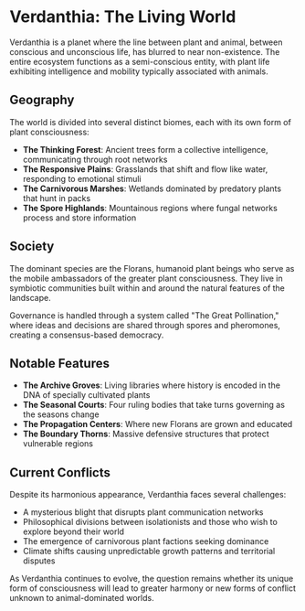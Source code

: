 # Verdanthia: The Living World

Verdanthia is a planet where the line between plant and animal, between conscious and unconscious life, has blurred to near non-existence. The entire ecosystem functions as a semi-conscious entity, with plant life exhibiting intelligence and mobility typically associated with animals.

## Geography

The world is divided into several distinct biomes, each with its own form of plant consciousness:

- **The Thinking Forest**: Ancient trees form a collective intelligence, communicating through root networks
- **The Responsive Plains**: Grasslands that shift and flow like water, responding to emotional stimuli
- **The Carnivorous Marshes**: Wetlands dominated by predatory plants that hunt in packs
- **The Spore Highlands**: Mountainous regions where fungal networks process and store information

## Society

The dominant species are the Florans, humanoid plant beings who serve as the mobile ambassadors of the greater plant consciousness. They live in symbiotic communities built within and around the natural features of the landscape.

Governance is handled through a system called "The Great Pollination," where ideas and decisions are shared through spores and pheromones, creating a consensus-based democracy.

## Notable Features

- **The Archive Groves**: Living libraries where history is encoded in the DNA of specially cultivated plants
- **The Seasonal Courts**: Four ruling bodies that take turns governing as the seasons change
- **The Propagation Centers**: Where new Florans are grown and educated
- **The Boundary Thorns**: Massive defensive structures that protect vulnerable regions

## Current Conflicts

Despite its harmonious appearance, Verdanthia faces several challenges:
- A mysterious blight that disrupts plant communication networks
- Philosophical divisions between isolationists and those who wish to explore beyond their world
- The emergence of carnivorous plant factions seeking dominance
- Climate shifts causing unpredictable growth patterns and territorial disputes

As Verdanthia continues to evolve, the question remains whether its unique form of consciousness will lead to greater harmony or new forms of conflict unknown to animal-dominated worlds.

